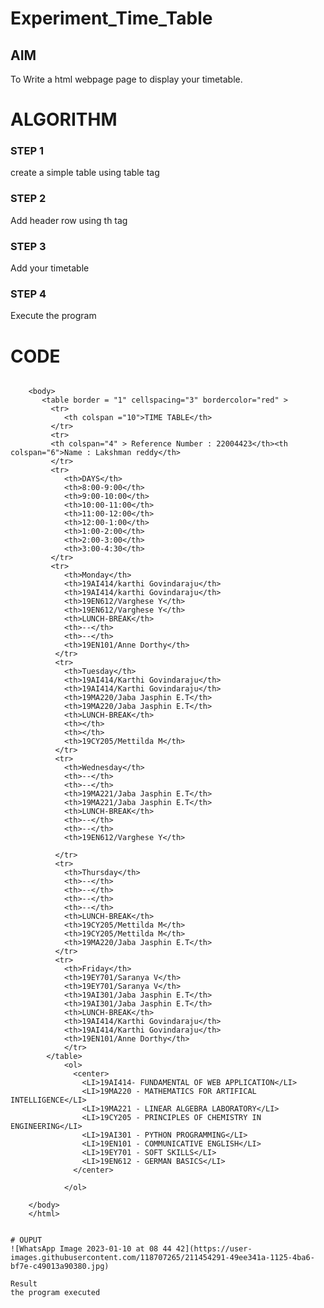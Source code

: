 # Experiment_Time_Table

## AIM
To Write a html webpage page to display your timetable.

# ALGORITHM
### STEP 1
create a simple table using table tag
### STEP 2
Add header row using th tag
### STEP 3
Add your timetable
### STEP 4
Execute the program


# CODE
~~~
~~~
<!DOCTYPE html>
<html lang="en">
<head>
    <meta charset="UTF-8">
    <meta http-equiv="X-UA-Compatible" content="IE=edge">
    <meta name="viewport" content="width=device-width, initial-scale=1.0">
    <title>time table</title>
    <html>
        <head>
        <title>TIME TABLE</title>
        </head>
        
        <body>
           <table border = "1" cellspacing="3" bordercolor="red" >
             <tr>
                <th colspan ="10">TIME TABLE</th>
             </tr>
             <tr>
             <th colspan="4" > Reference Number : 22004423</th><th colspan="6">Name : Lakshman reddy</th>
             </tr>
             <tr>
                <th>DAYS</th>
                <th>8:00-9:00</th>
                <th>9:00-10:00</th>
                <th>10:00-11:00</th>
                <th>11:00-12:00</th>
                <th>12:00-1:00</th>
                <th>1:00-2:00</th>
                <th>2:00-3:00</th>
                <th>3:00-4:30</th>
             </tr>
             <tr>
                <th>Monday</th>
                <th>19AI414/karthi Govindaraju</th>
                <th>19AI414/karthi Govindaraju</th>
                <th>19EN612/Varghese Y</th>
                <th>19EN612/Varghese Y</th>
                <th>LUNCH-BREAK</th>
                <th>--</th>
                <th>--</th>
                <th>19EN101/Anne Dorthy</th>
              </tr>
              <tr>
                <th>Tuesday</th>
                <th>19AI414/Karthi Govindaraju</th>
                <th>19AI414/Karthi Govindaraju</th>
                <th>19MA220/Jaba Jasphin E.T</th>
                <th>19MA220/Jaba Jasphin E.T</th>
                <th>LUNCH-BREAK</th>
                <th></th>
                <th></th>
                <th>19CY205/Mettilda M</th>
              </tr>
              <tr>
                <th>Wednesday</th>
                <th>--</th>
                <th>--</th>
                <th>19MA221/Jaba Jasphin E.T</th>
                <th>19MA221/Jaba Jasphin E.T</th>
                <th>LUNCH-BREAK</th>
                <th>--</th>
                <th>--</th>
                <th>19EN612/Varghese Y</th>
                
              </tr>
              <tr>
                <th>Thursday</th>
                <th>--</th>
                <th>--</th>
                <th>--</th>
                <th>--</th>
                <th>LUNCH-BREAK</th>
                <th>19CY205/Mettilda M</th>
                <th>19CY205/Mettilda M</th>
                <th>19MA220/Jaba Jasphin E.T</th>
              </tr>
              <tr>
                <th>Friday</th>
                <th>19EY701/Saranya V</th>
                <th>19EY701/Saranya V</th>
                <th>19AI301/Jaba Jasphin E.T</th>
                <th>19AI301/Jaba Jasphin E.T</th>
                <th>LUNCH-BREAK</th>
                <th>19AI414/Karthi Govindaraju</th>
                <th>19AI414/Karthi Govindaraju</th>
                <th>19EN101/Anne Dorthy</th>
                </tr>
            </table>
                <ol>
                  <center>
                    <LI>19AI414- FUNDAMENTAL OF WEB APPLICATION</LI>
                    <LI>19MA220 - MATHEMATICS FOR ARTIFICAL INTELLIGENCE</LI>
                    <LI>19MA221 - LINEAR ALGEBRA LABORATORY</LI>
                    <LI>19CY205 - PRINCIPLES OF CHEMISTRY IN ENGINEERING</LI>
                    <LI>19AI301 - PYTHON PROGRAMMING</LI>
                    <LI>19EN101 - COMMUNICATIVE ENGLISH</LI>
                    <LI>19EY701 - SOFT SKILLS</LI>
                    <LI>19EN612 - GERMAN BASICS</LI>
                  </center>
               
                </ol>
            
        </body>
        </html>

~~~

# OUPUT
![WhatsApp Image 2023-01-10 at 08 44 42](https://user-images.githubusercontent.com/118707265/211454291-49ee341a-1125-4ba6-bf7e-c49013a90380.jpg)

Result
the program executed
